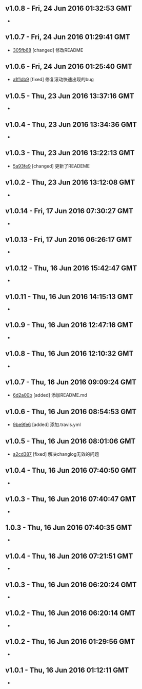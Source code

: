v1.0.8 - Fri, 24 Jun 2016 01:32:53 GMT
--------------------------------------

- 


v1.0.7 - Fri, 24 Jun 2016 01:29:41 GMT
--------------------------------------

- [305fb68](../../commit/305fb68) [changed] 修改README


v1.0.6 - Fri, 24 Jun 2016 01:25:40 GMT
--------------------------------------

- [a1f1db9](../../commit/a1f1db9) [fixed] 修复滚动快速出现的bug


v1.0.5 - Thu, 23 Jun 2016 13:37:16 GMT
--------------------------------------

- 


v1.0.4 - Thu, 23 Jun 2016 13:34:36 GMT
--------------------------------------

- 


v1.0.3 - Thu, 23 Jun 2016 13:22:13 GMT
--------------------------------------

- [5a93fe9](../../commit/5a93fe9) [changed] 更新了READEME


v1.0.2 - Thu, 23 Jun 2016 13:12:08 GMT
--------------------------------------

- 


v1.0.14 - Fri, 17 Jun 2016 07:30:27 GMT
---------------------------------------

- 


v1.0.13 - Fri, 17 Jun 2016 06:26:17 GMT
---------------------------------------

- 


v1.0.12 - Thu, 16 Jun 2016 15:42:47 GMT
---------------------------------------

- 


v1.0.11 - Thu, 16 Jun 2016 14:15:13 GMT
---------------------------------------

- 


v1.0.9 - Thu, 16 Jun 2016 12:47:16 GMT
--------------------------------------

- 


v1.0.8 - Thu, 16 Jun 2016 12:10:32 GMT
--------------------------------------

- 


v1.0.7 - Thu, 16 Jun 2016 09:09:24 GMT
--------------------------------------

- [6d2a00b](../../commit/6d2a00b) [added] 添加README.md


v1.0.6 - Thu, 16 Jun 2016 08:54:53 GMT
--------------------------------------

- [9be9fe6](../../commit/9be9fe6) [added] 添加.travis.yml


v1.0.5 - Thu, 16 Jun 2016 08:01:06 GMT
--------------------------------------

- [a2cd387](../../commit/a2cd387) [fixed] 解决changlog无效的问题


v1.0.4 - Thu, 16 Jun 2016 07:40:50 GMT
--------------------------------------

- 


v1.0.3 - Thu, 16 Jun 2016 07:40:47 GMT
--------------------------------------

- 


1.0.3 - Thu, 16 Jun 2016 07:40:35 GMT
-------------------------------------

- 


v1.0.4 - Thu, 16 Jun 2016 07:21:51 GMT
--------------------------------------

- 


v1.0.3 - Thu, 16 Jun 2016 06:20:24 GMT
--------------------------------------

- 


v1.0.2 - Thu, 16 Jun 2016 06:20:14 GMT
--------------------------------------

- 


v1.0.2 - Thu, 16 Jun 2016 01:29:56 GMT
--------------------------------------

- 


v1.0.1 - Thu, 16 Jun 2016 01:12:11 GMT
--------------------------------------

- 


